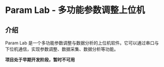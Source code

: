 # Param Lab - 多功能参数调整上位机

## 介绍

Param Lab 是一个多功能参数调整与数据分析的上位机软件。它可以通过串口与下位机通信，实现参数调整、数据采集、数据分析等功能。    

<!-- Undeconstructed -->

**项目处于早期开发阶段，暂时不可用**

